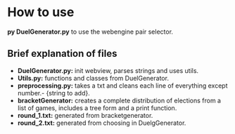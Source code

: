 # How to use
**py DuelGenerator.py** to use the webengine pair selector.
## Brief explanation of files
- **DuelGenerator.py:** init webview, parses strings and uses utils.
- **Utils.py:** functions and classes from DuelGenerator.
- **preprocessing.py:** takes a txt and cleans each line of everything except number.- {string to add}.
- **bracketGenerator:** creates a complete distribution of elections from a list of games, includes a tree form and a print function.
- **round_1.txt:** generated from bracketgenerator.
- **round_2.txt:** generated from choosing in DuelgGenerator.
